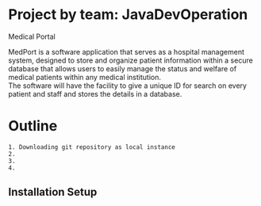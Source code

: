 # Project by team: JavaDevOperation
Medical Portal
<p> MedPort is a software application that serves as a hospital management system, designed to store and organize patient information within a secure database that allows users to easily manage the status and welfare of medical patients within any medical institution. <br>The software will have the facility to give a unique ID for search on every patient and staff and stores the details in a database.</p>


# Outline
    1. Downloading git repository as local instance
    2. 
    3. 
    4. 



## Installation Setup

